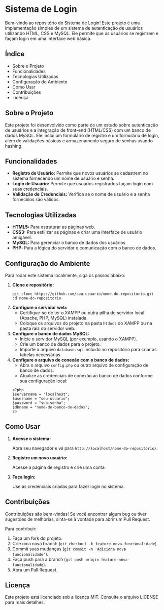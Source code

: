 <h1>Sistema de Login</h1>

<p>Bem-vindo ao repositório do Sistema de Login! Este projeto é uma implementação simples de um sistema de autenticação de usuários utilizando HTML, CSS e MySQL. Ele permite que os usuários se registrem e façam login em uma interface web básica.</p>

<h2>Índice</h2>
<ul>
    <li><a href="#sobre-o-projeto" style="text-decoration: none;">Sobre o Projeto</a></li>
    <li><a href="#funcionalidades" style="text-decoration: none;">Funcionalidades</a></li>
    <li><a href="#tecnologias-utilizadas" style="text-decoration: none;">Tecnologias Utilizadas</a></li>
    <li><a href="#configuração-do-ambiente" style="text-decoration: none;">Configuração do Ambiente</a></li>
    <li><a href="#como-usar" style="text-decoration: none;">Como Usar</a></li>
    <li><a href="#contribuições" style="text-decoration: none;">Contribuições</a></li>
    <li><a href="#licença" style="text-decoration: none;">Licença</a></li>
</ul>

<h2 id="sobre-o-projeto">Sobre o Projeto</h2>
<p>Este projeto foi desenvolvido como parte de um estudo sobre autenticação de usuários e a integração de front-end (HTML/CSS) com um banco de dados MySQL. Ele inclui um formulário de registro e um formulário de login, além de validações básicas e armazenamento seguro de senhas usando hashing.</p>

<h2 id="funcionalidades">Funcionalidades</h2>
<ul>
    <li><strong>Registro de Usuário:</strong> Permite que novos usuários se cadastrem no sistema fornecendo um nome de usuário e senha.</li>
    <li><strong>Login de Usuário:</strong> Permite que usuários registrados façam login com suas credenciais.</li>
    <li><strong>Validação de Credenciais:</strong> Verifica se o nome de usuário e a senha fornecidos são válidos.</li>
</ul>

<h2 id="tecnologias-utilizadas">Tecnologias Utilizadas</h2>
<ul>
    <li><strong>HTML5:</strong> Para estruturar as páginas web.</li>
    <li><strong>CSS3:</strong> Para estilizar as páginas e criar uma interface de usuário amigável.</li>
    <li><strong>MySQL:</strong> Para gerenciar o banco de dados dos usuários.</li>
    <li><strong>PHP:</strong> Para a lógica do servidor e comunicação com o banco de dados.</li>
</ul>

<h2 id="configuração-do-ambiente">Configuração do Ambiente</h2>
<p>Para rodar este sistema localmente, siga os passos abaixo:</p>
<ol>
    <li>
        <strong>Clone o repositório:</strong>
        <pre><code>git clone https://github.com/seu-usuario/nome-do-repositorio.git
cd nome-do-repositorio</code></pre>
    </li>
    <li><strong>Configure o servidor web:</strong>
        <ul>
            <li>Certifique-se de ter o <a href="https://www.apachefriends.org/index.html" style="text-decoration: none;">XAMPP</a> ou outra pilha de servidor local (Apache, PHP, MySQL) instalada.</li>
            <li>Coloque os arquivos do projeto na pasta <code>htdocs</code> do XAMPP ou na pasta raiz do servidor web.</li>
        </ul>
    </li>
    <li><strong>Configure o banco de dados MySQL:</strong>
        <ul>
            <li>Inicie o servidor MySQL (por exemplo, usando o XAMPP).</li>
            <li>Crie um banco de dados para o projeto.</li>
            <li>Importe o arquivo <code>database.sql</code> incluído no repositório para criar as tabelas necessárias.</li>
        </ul>
    </li>
    <li><strong>Configure o arquivo de conexão com o banco de dados:</strong>
        <ul>
            <li>Abra o arquivo <code>config.php</code> ou outro arquivo de configuração de banco de dados.</li>
            <li>Atualize as credenciais de conexão ao banco de dados conforme sua configuração local:</li>
        </ul>
        <pre><code>&lt;?php
$servername = "localhost";
$username = "seu-usuario";
$password = "sua-senha";
$dbname = "nome-do-banco-de-dados";
?&gt;</code></pre>
    </li>
</ol>

<h2 id="como-usar">Como Usar</h2>
<ol>
    <li><strong>Acesse o sistema:</strong>
        <p>Abra seu navegador e vá para <code>http://localhost/nome-do-repositorio/</code>.</p>
    </li>
    <li><strong>Registre um novo usuário:</strong>
        <p>Acesse a página de registro e crie uma conta.</p>
    </li>
    <li><strong>Faça login:</strong>
        <p>Use as credenciais criadas para fazer login no sistema.</p>
    </li>
</ol>

<h2 id="contribuições">Contribuições</h2>
<p>Contribuições são bem-vindas! Se você encontrar algum bug ou tiver sugestões de melhorias, sinta-se à vontade para abrir um Pull Request.</p>

<p>Para contribuir:</p>
<ol>
    <li>Faça um fork do projeto.</li>
    <li>Crie uma nova branch (<code>git checkout -b feature-nova-funcionalidade</code>).</li>
    <li>Commit suas mudanças (<code>git commit -m 'Adiciona nova funcionalidade'</code>).</li>
    <li>Faça push para a branch (<code>git push origin feature-nova-funcionalidade</code>).</li>
    <li>Abra um Pull Request.</li>
</ol>

<h2 id="licença">Licença</h2>
<p>Este projeto está licenciado sob a licença MIT. Consulte o arquivo <a href="LICENSE" style="text-decoration: none;">LICENSE</a> para mais detalhes.</p>

